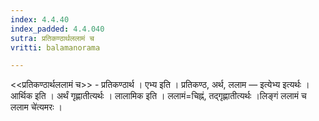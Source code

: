 ```yaml
---
index: 4.4.40
index_padded: 4.4.040
sutra: प्रतिकण्ठार्थललामं च
vritti: balamanorama

---
```

<<प्रतिकण्ठार्थललामं च>> - प्रतिकण्ठार्थ । एभ्य इति । प्रतिकण्ठ, अर्थ, ललाम — इत्येभ्य इत्यर्थः । आर्थिक इति । अर्थं गृह्णातीत्यर्थः । लालामिक इति । ललामं=चिह्नं, तद्गृह्णातीत्यर्थः ।लिङ्गं ललामं च ललाम चे॑त्यमरः । 